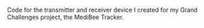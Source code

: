 Code for the transmitter and receiver device I created for my Grand Challenges project, the MediBee Tracker.
